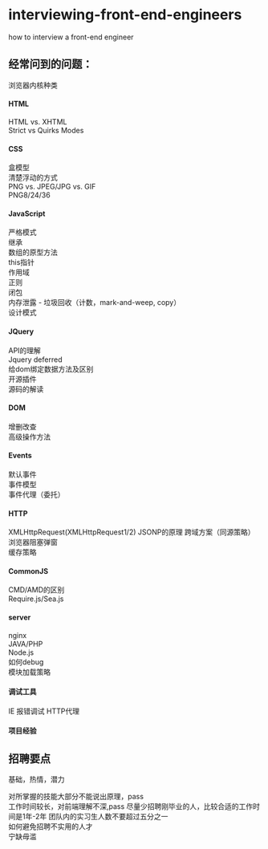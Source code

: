 interviewing-front-end-engineers
================================

how to interview a front-end engineer


## 经常问到的问题：

浏览器内核种类

#### HTML
HTML vs. XHTML  
Strict vs Quirks Modes  

#### CSS

盒模型  
清楚浮动的方式  
PNG vs. JPEG/JPG vs. GIF  
PNG8/24/36  

#### JavaScript
严格模式  
继承  
数组的原型方法  
this指针  
作用域  
正则  
闭包  
内存泄露 - 垃圾回收（计数，mark-and-weep, copy）  
设计模式  

#### JQuery
API的理解   
Jquery deferred   
给dom绑定数据方法及区别   
开源插件    
源码的解读    

#### DOM
增删改查  
高级操作方法  

#### Events
默认事件  
事件模型  
事件代理（委托）  

#### HTTP
XMLHttpRequest(XMLHttpRequest1/2) 
JSONP的原理 
跨域方案（同源策略）  
浏览器阻塞弹窗  
缓存策略  


#### CommonJS
CMD/AMD的区别    
Require.js/Sea.js   


#### server
nginx   
JAVA/PHP    
Node.js     
如何debug   
模块加载策略    


#### 调试工具
IE 报错调试 
HTTP代理  


#### 项目经验


## 招聘要点
基础，热情，潜力  

对所掌握的技能大部分不能说出原理，pass  
工作时间较长，对前端理解不深,pass 
尽量少招聘刚毕业的人，比较合适的工作时间是1年-2年 
团队内的实习生人数不要超过五分之一  
如何避免招聘不实用的人才  
宁缺毋滥  
